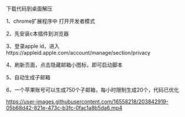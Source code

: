 下载代码到桌面解压

1、chrome扩展程序中 打开开发者模式

2、先安装c本插件到浏览器

3、登录apple id，进入https://appleid.apple.com/account/manage/section/privacy

4、刷新页面，点击隐藏邮箱小图标，即可启动脚本

5、自动生成子邮箱

6、一个苹果账号可以生成750个子邮箱，每小时限制生成20个，代码已优化



https://user-images.githubusercontent.com/16558218/203842919-05b68d42-821e-473c-b3fc-0fac1a8b5da6.mp4

